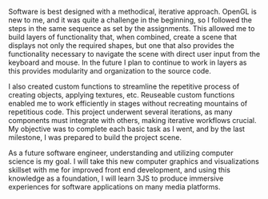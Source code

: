 Software is best designed with a methodical, iterative approach. OpenGL is new to me, and it was quite a challenge in the beginning, so I followed the steps in the same sequence as set by the assignments. 
This allowed me to build layers of functionality that, when combined, create a scene that displays not only the required shapes, but one that also provides the functionality necessary to navigate the scene with direct user input from the keyboard and mouse. 
In the future I plan to continue to work in layers as this provides modularity and organization to the source code. 
 
I also created custom functions to streamline the repetitive process of creating objects, applying textures, etc. Reuseable custom functions enabled me to work efficiently in stages without recreating mountains of repetitious code. This project underwent several iterations, as many components must integrate with others, making iterative workflows crucial. My objective was to complete each basic task as I went, and by the last milestone, I was prepared to build the project scene. 
 
As a future software engineer, understanding and utilizing computer science is my goal. I will take this new computer graphics and visualizations skillset with me for improved front end development, and using this knowledge as a foundation, I will learn 3JS to produce immersive experiences for software applications on many media platforms. 
